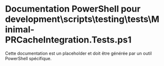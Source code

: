 # Documentation PowerShell pour development\scripts\testing\tests\Minimal-PRCacheIntegration.Tests.ps1

Cette documentation est un placeholder et doit être générée par un outil PowerShell spécifique.
